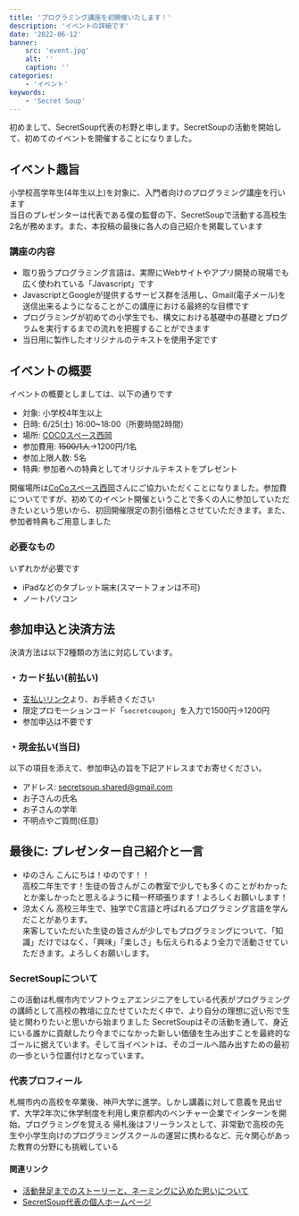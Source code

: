 ```yaml
---
title: 'プログラミング講座を初開催いたします！'
description: 'イベントの詳細です'
date: '2022-06-12'
banner:
    src: 'event.jpg'
    alt: ''
    caption: ''
categories:
    - 'イベント'
keywords:
    - 'Secret Soup'
---
```

初めまして、SecretSoup代表の杉野と申します。SecretSoupの活動を開始して、初めてのイベントを開催することになりました。

## イベント趣旨
小学校高学年生(4年生以上)を対象に、入門者向けのプログラミング講座を行います  
当日のプレゼンターは代表である僕の監督の下、SecretSoupで活動する高校生2名が務めます。また、本投稿の最後に各人の自己紹介を掲載しています

###  講座の内容
- 取り扱うプログラミング言語は、実際にWebサイトやアプリ開発の現場でも広く使われている「Javascript」です
- JavascriptとGoogleが提供するサービス群を活用し、Gmail(電子メール)を送信出来るようになることがこの講座における最終的な目標です
- プログラミングが初めての小学生でも、構文における基礎中の基礎とプログラムを実行するまでの流れを把握することができます
- 当日用に製作したオリジナルのテキストを使用予定です

## イベントの概要
イベントの概要としましては、以下の通りです
- 対象: 小学校4年生以上
- 日時: 6/25(土) 16:00~18:00（所要時間2時間）
- 場所: [COCOスペース西岡](https://www.cocospace.biz/)
- 参加費用: ~~1500/1人~~→1200円/1名
- 参加上限人数: 5名
- 特典: 参加者への特典としてオリジナルテキストをプレゼント

開催場所は[CoCoスペース西岡](https://www.cocospace.biz/)さんにご協力いただくことになりました。参加費についてですが、初めてのイベント開催ということで多くの人に参加していただきたいという思いから、初回開催限定の割引価格とさせていただきます。また、参加者特典もご用意しました

### 必要なもの
いずれかが必要です
- iPadなどのタブレット端末(スマートフォンは不可)
- ノートパソコン

## 参加申込と決済方法
決済方法は以下2種類の方法に対応しています。
### ・カード払い(前払い)
- [支払いリンク](https://buy.stripe.com/6oEaG4d00aoJeukaEE)より、お手続きください
- 限定プロモーションコード「`secretcoupon`」を入力で1500円→1200円
- 参加申込は不要です



### ・現金払い(当日)
以下の項目を添えて、参加申込の旨を下記アドレスまでお寄せください。  
- アドレス: secretsoup.shared@gmail.com  
- お子さんの氏名
- お子さんの学年
- 不明点やご質問(任意)

## 最後に: プレゼンター自己紹介と一言
- ゆのさん
こんにちは！ゆのです！！  
高校二年生です！生徒の皆さんがこの教室で少しでも多くのことがわかったとか楽しかったと思えるように精一杯頑張ります！よろしくお願いします！
- 涼太くん
高校三年生で、独学でC言語と呼ばれるプログラミング言語を学んだことがあります。  
来客していただいた生徒の皆さんが少しでもプログラミングについて、「知識」だけではなく、「興味」「楽しさ」も伝えられるよう全力で活動させていただきます。よろしくお願いします。

### SecretSoupについて
この活動は札幌市内でソフトウェアエンジニアをしている代表がプログラミングの講師として高校の教壇に立たせていただく中で、より自分の理想に近い形で生徒と関わりたいと思いから始まりました
SecretSoupはその活動を通して、身近にいる誰かに貢献したり今までになかった新しい価値を生み出すことを最終的なゴールに据えています。そして当イベントは、そのゴールへ踏み出すための最初の一歩という位置付けとなっています。

### 代表プロフィール
札幌市内の高校を卒業後、神戸大学に進学。しかし講義に対して意義を見出せず、大学2年次に休学制度を利用し東京都内のベンチャー企業でインターンを開始。プログラミングを覚える
帰札後はフリーランスとして、非常勤で高校の先生や小学生向けのプログラミングスクールの運営に携わるなど、元々関心があった教育の分野にも挑戦している

#### 関連リンク
- [活動発足までのストーリーと、ネーミングに込めた思いについて](https://info.secretsoup.org/birth-story)
- [SecretSoup代表の個人ホームページ](https://yusuke-sugino.biz)